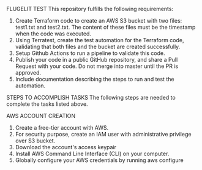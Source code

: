 FLUGELIT TEST
This repository fulfills the following requirements:

1. Create Terraform code to create an AWS S3 bucket with two files: test1.txt and test2.txt. The content of these files must be the timestamp when the code was executed.
2. Using Terratest, create the test automation for the Terraform code, validating that both files and the bucket are created successfully. 
3. Setup Github Actions to run a pipeline to validate this code.
4. Publish your code in a public GitHub repository, and share a Pull Request with your code. Do not merge into master until the PR is approved.
5. Include documentation describing the steps to run and test the automation.

STEPS TO ACCOMPLISH TASKS
The following steps are needed to complete the tasks listed above.

AWS ACCOUNT CREATION
1. Create a free-tier account with AWS.
2. For security purpose, create an IAM user with administrative privilege over S3 bucket.
3. Download the account's access keypair
4. Install AWS Command Line Interface (CLI) on your computer.
5. Globally configure your AWS credentials by running aws configure

